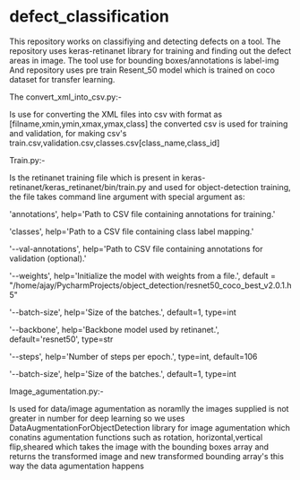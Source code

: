 # defect_classification

This repository works on classifiying and detecting defects on a tool.
The repository uses keras-retinanet library for training and finding out the defect areas in image.
The tool use for bounding boxes/annotations is label-img
And repository uses pre train Resent_50 model which is trained on coco dataset for transfer learning.



The convert_xml_into_csv.py:-

Is use for converting the XML files into csv with format as [filname,xmin,ymin,xmax,ymax,class]
the converted csv is used for training and validation, for making csv's train.csv,validation.csv,classes.csv[class_name,class_id]



Train.py:-

Is the retinanet training file which is present in keras-retinanet/keras_retinanet/bin/train.py and used for object-detection training, the file takes command line argument with special argument as:

'annotations', help='Path to CSV file containing annotations for training.'

'classes', help='Path to a CSV file containing class label mapping.'

'--val-annotations', help='Path to CSV file containing annotations for validation (optional).'

'--weights',           help='Initialize the model with weights from a file.',
default = "/home/ajay/PycharmProjects/object_detection/resnet50_coco_best_v2.0.1.h5"

'--batch-size',       help='Size of the batches.', default=1, type=int

'--backbone',         help='Backbone model used by retinanet.', default='resnet50', type=str

'--steps',            help='Number of steps per epoch.', type=int, default=106

'--batch-size',       help='Size of the batches.', default=1, type=int



Image_agumentation.py:- 

Is used for data/image agumentation as noramlly the images supplied is not greater in number for deep learning so we uses DataAugmentationForObjectDetection library for image agumentation which conatins agumentation functions such as rotation, horizontal,vertical flip,sheared which takes the image with the bounding boxes array and returns the transformed image and new transformed bounding array's this way the data agumentation happens



